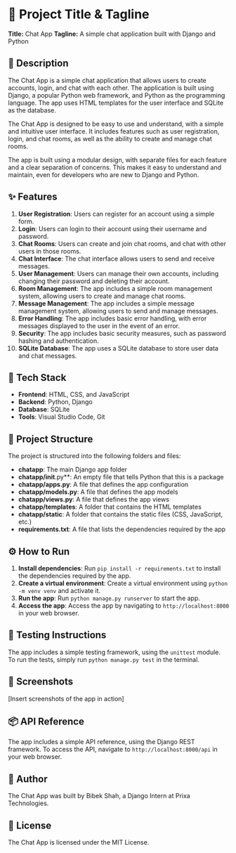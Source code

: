 🚀 **Project Title & Tagline**
==========================

**Title:** Chat App
**Tagline:** A simple chat application built with Django and Python

📖 **Description**
----------------

The Chat App is a simple chat application that allows users to create accounts, login, and chat with each other. The application is built using Django, a popular Python web framework, and Python as the programming language. The app uses HTML templates for the user interface and SQLite as the database.

The Chat App is designed to be easy to use and understand, with a simple and intuitive user interface. It includes features such as user registration, login, and chat rooms, as well as the ability to create and manage chat rooms.

The app is built using a modular design, with separate files for each feature and a clear separation of concerns. This makes it easy to understand and maintain, even for developers who are new to Django and Python.

✨ **Features**
-------------

1. **User Registration**: Users can register for an account using a simple form.
2. **Login**: Users can login to their account using their username and password.
3. **Chat Rooms**: Users can create and join chat rooms, and chat with other users in those rooms.
4. **Chat Interface**: The chat interface allows users to send and receive messages.
5. **User Management**: Users can manage their own accounts, including changing their password and deleting their account.
6. **Room Management**: The app includes a simple room management system, allowing users to create and manage chat rooms.
7. **Message Management**: The app includes a simple message management system, allowing users to send and manage messages.
8. **Error Handling**: The app includes basic error handling, with error messages displayed to the user in the event of an error.
9. **Security**: The app includes basic security measures, such as password hashing and authentication.
10. **SQLite Database**: The app uses a SQLite database to store user data and chat messages.

🧰 **Tech Stack**
--------------

* **Frontend**: HTML, CSS, and JavaScript
* **Backend**: Python, Django
* **Database**: SQLite
* **Tools**: Visual Studio Code, Git

📁 **Project Structure**
----------------------

The project is structured into the following folders and files:

* **chatapp**: The main Django app folder
* **chatapp/**__init__.py**: An empty file that tells Python that this is a package
* **chatapp/apps.py**: A file that defines the app configuration
* **chatapp/models.py**: A file that defines the app models
* **chatapp/views.py**: A file that defines the app views
* **chatapp/templates**: A folder that contains the HTML templates
* **chatapp/static**: A folder that contains the static files (CSS, JavaScript, etc.)
* **requirements.txt**: A file that lists the dependencies required by the app

⚙️ **How to Run**
----------------

1. **Install dependencies**: Run `pip install -r requirements.txt` to install the dependencies required by the app.
2. **Create a virtual environment**: Create a virtual environment using `python -m venv venv` and activate it.
3. **Run the app**: Run `python manage.py runserver` to start the app.
4. **Access the app**: Access the app by navigating to `http://localhost:8000` in your web browser.

🧪 **Testing Instructions**
-------------------------

The app includes a simple testing framework, using the `unittest` module. To run the tests, simply run `python manage.py test` in the terminal.

📸 **Screenshots**
---------------

[Insert screenshots of the app in action]

📦 **API Reference**
----------------

The app includes a simple API reference, using the Django REST framework. To access the API, navigate to `http://localhost:8000/api` in your web browser.

👤 **Author**
------------

The Chat App was built by Bibek Shah, a Django Intern at Prixa Technologies.

📝 **License**
------------

The Chat App is licensed under the MIT License.
